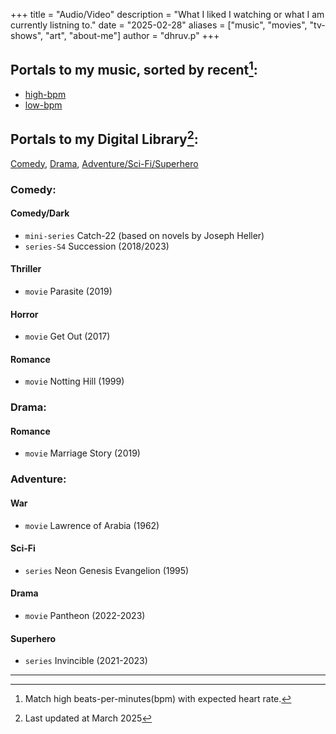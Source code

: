 +++
title = "Audio/Video"
description = "What I liked I watching or what I am currently listning to."
date = "2025-02-28"
aliases = ["music", "movies", "tv-shows", "art", "about-me"]
author = "dhruv.p"
+++
## Portals to my music, sorted by recent[^1]:

[^1]: Match high beats-per-minutes(bpm) with expected heart rate.

- [high-bpm](https://music.youtube.com/playlist?list=PLntwUKXctQdpnfyVzVzrQNB6DhfPshih_&si=6ljgrWC3dbrE65cG)
- [low-bpm](https://music.youtube.com/playlist?list=PLntwUKXctQdoeX0lcIK7SNybqBoi5ea6G&si=5-LnkKjnLmcdHxiQ) 

## Portals to my Digital Library[^2]:
[Comedy](#comedy), [Drama](#drama), [Adventure/Sci-Fi/Superhero](#adventure)

[^2]: Last updated at March 2025

### Comedy:
#### Comedy/Dark
- `mini-series` Catch-22 (based on novels by Joseph Heller)
- `series-S4` Succession (2018/2023)
#### Thriller
- `movie` Parasite (2019)
#### Horror
- `movie` Get Out (2017)
#### Romance
- `movie` Notting Hill (1999)

### Drama:
#### Romance
- `movie` Marriage Story (2019)

### Adventure:
#### War
- `movie` Lawrence of Arabia (1962)
#### Sci-Fi
- `series` Neon Genesis Evangelion (1995)
#### Drama
- `movie` Pantheon (2022-2023)
#### Superhero
- `series` Invincible (2021-2023)

----